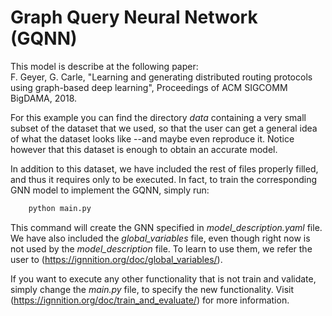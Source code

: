 # Graph Query Neural Network (GQNN)

This model is describe at the following paper: <br>
F. Geyer, G. Carle, "Learning and generating distributed routing protocols using graph-based deep learning", Proceedings of ACM SIGCOMM BigDAMA, 2018.

For this example you can find the directory *data* containing a very small subset of the dataset that we used, so that the user can get a general idea of what the dataset looks like --and maybe even reproduce it. Notice however that this dataset is enough to obtain an accurate model.
 
In addition to this dataset, we have included the rest of files properly filled, and thus it requires only to be executed. In fact, to train the corresponding GNN model to implement the GQNN, simply run:

```python
    python main.py
```

This command will create the GNN specified in *model_description.yaml* file. We have also included the *global_variables* file, even though right now is not used by the *model_description* file. To learn to use them, we refer the user to (https://ignnition.org/doc/global_variables/).

If you want to execute any other functionality that is not train and validate, simply change the *main.py* file, to specify the new functionality. Visit (https://ignnition.org/doc/train_and_evaluate/) for more information.


    
